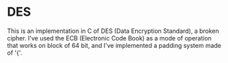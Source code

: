 # DES

This is an implementation in C of DES (Data Encryption Standard), a broken cipher. I've used the ECB (Electronic Code Book) as a mode of operation that works on block of 64 bit, and I've implemented a padding system made of '{'.

